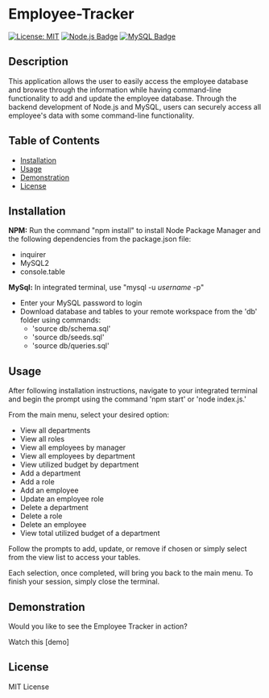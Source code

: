 # Employee-Tracker
[![License: MIT](https://img.shields.io/badge/License-MIT-yellow.svg)](https://opensource.org/licenses/MIT) 
[![Node.js Badge](https://img.shields.io/badge/Node.js-393?logo=nodedotjs&logoColor=fff&style=flat)](https://nodejs.org/en) 
[![MySQL Badge](https://img.shields.io/badge/MySQL-4479A1?logo=mysql&logoColor=fff&style=flat)](https://www.npmjs.com/package/mysql2)
## Description

This application allows the user to easily access the employee database and browse through the information while having command-line functionality to add and update the employee database. Through the backend development of Node.js and MySQL, users can securely access all employee's data with some command-line functionality.

## Table of Contents
- [Installation](#installation)
- [Usage](#usage)
- [Demonstration](#demonstration)
- [License](#license)

## Installation
**NPM:** Run the command "npm install" to install Node Package Manager and the following dependencies from the package.json file:
* inquirer
* MySQL2
* console.table

**MySql:** In integrated terminal, use "mysql -u *username* -p"
* Enter your MySQL password to login
* Download database and tables to your remote workspace from the 'db' folder using commands:
    * 'source db/schema.sql'
    * 'source db/seeds.sql'
    * 'source db/queries.sql'
## Usage

After following installation instructions, navigate to your integrated terminal and begin the prompt using the command 'npm start' or 'node index.js.'

From the main menu, select your desired option:
* View all departments
* View all roles
* View all employees by manager
* View all employees by department
* View utilized budget by department
* Add a department
* Add a role
* Add an employee
* Update an employee role
* Delete a department
* Delete a role
* Delete an employee
* View total utilized budget of a department

Follow the prompts to add, update, or remove if chosen or simply select from the view list to access your tables.

Each selection, once completed, will bring you back to the main menu. To finish your session, simply close the terminal.

## Demonstration
Would you like to see the Employee Tracker in action?

Watch this [demo]



## License

MIT License
